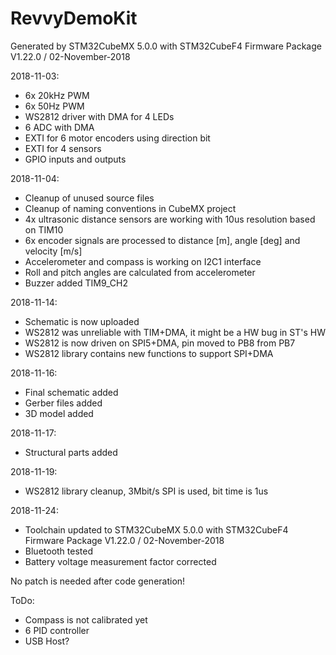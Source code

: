 # RevvyDemoKit

Generated by STM32CubeMX 5.0.0 with STM32CubeF4 Firmware Package V1.22.0 / 02-November-2018

2018-11-03:
- 6x 20kHz PWM
- 6x 50Hz PWM
- WS2812 driver with DMA for 4 LEDs
- 6 ADC with DMA
- EXTI for 6 motor encoders using direction bit
- EXTI for 4 sensors
- GPIO inputs and outputs

2018-11-04:
- Cleanup of unused source files
- Cleanup of naming conventions in CubeMX project
- 4x ultrasonic distance sensors are working with 10us resolution based on TIM10
- 6x encoder signals are processed to distance [m], angle [deg] and velocity [m/s]
- Accelerometer and compass is working on I2C1 interface
- Roll and pitch angles are calculated from accelerometer
- Buzzer added TIM9_CH2

2018-11-14:
- Schematic is now uploaded
- WS2812 was unreliable with TIM+DMA, it might be a HW bug in ST's HW
- WS2812 is now driven on SPI5+DMA, pin moved to PB8 from PB7
- WS2812 library contains new functions to support SPI+DMA

2018-11-16:
- Final schematic added
- Gerber files added
- 3D model added

2018-11-17:
- Structural parts added

2018-11-19:
- WS2812 library cleanup, 3Mbit/s SPI is used, bit time is 1us

2018-11-24:
- Toolchain updated to STM32CubeMX 5.0.0 with STM32CubeF4 Firmware Package V1.22.0 / 02-November-2018
- Bluetooth tested
- Battery voltage measurement factor corrected

No patch is needed after code generation!

ToDo:
- Compass is not calibrated yet
- 6 PID controller
- USB Host?


